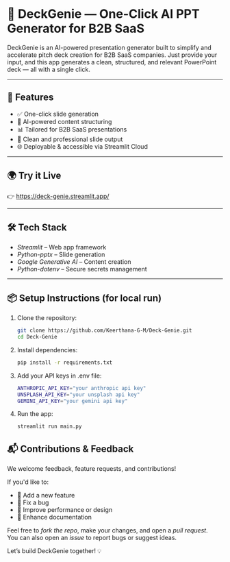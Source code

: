 # 🚀 DeckGenie — One-Click AI PPT Generator for B2B SaaS

DeckGenie is an AI-powered presentation generator built to simplify and accelerate pitch deck creation for B2B SaaS companies. Just provide your input, and this app generates a clean, structured, and relevant PowerPoint deck — all with a single click.

---

## 🧠 Features

- ✅ One-click slide generation
- 🧩 AI-powered content structuring
- 📊 Tailored for B2B SaaS presentations
- 🎨 Clean and professional slide output
- 🌐 Deployable & accessible via Streamlit Cloud

---

## 🌍 Try it Live

👉 https://deck-genie.streamlit.app/

---

## 🛠 Tech Stack

- *Streamlit* – Web app framework
- *Python-pptx* – Slide generation
- *Google Generative AI* – Content creation
- *Python-dotenv* – Secure secrets management

---

## 📦 Setup Instructions (for local run)

1. Clone the repository:
   ```bash
   git clone https://github.com/Keerthana-G-M/Deck-Genie.git
   cd Deck-Genie

2. Install dependencies:
   ```bash
   pip install -r requirements.txt

3. Add your API keys in .env file:
   ```bash
   ANTHROPIC_API_KEY="your anthropic api key"
   UNSPLASH_API_KEY="your unsplash api key"
   GEMINI_API_KEY="your gemini api key"

5. Run the app:
   ```bash
   streamlit run main.py

## 📬 Contributions & Feedback

We welcome feedback, feature requests, and contributions!

If you'd like to:
- 🚀 Add a new feature
- 🐛 Fix a bug
- 🧪 Improve performance or design
- 📖 Enhance documentation

Feel free to *fork the repo*, make your changes, and open a *pull request*.  
You can also open an *issue* to report bugs or suggest ideas.

Let’s build DeckGenie together! 💡
